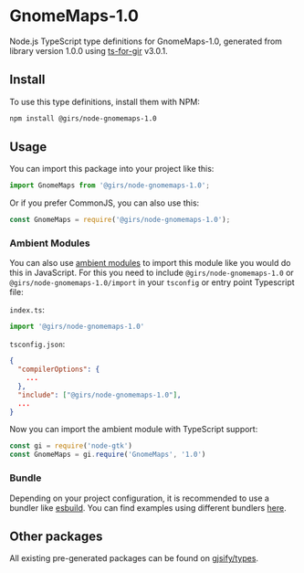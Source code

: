 
# GnomeMaps-1.0

Node.js TypeScript type definitions for GnomeMaps-1.0, generated from library version 1.0.0 using [ts-for-gir](https://github.com/gjsify/ts-for-gir) v3.0.1.


## Install

To use this type definitions, install them with NPM:
```bash
npm install @girs/node-gnomemaps-1.0
```

## Usage

You can import this package into your project like this:
```ts
import GnomeMaps from '@girs/node-gnomemaps-1.0';
```

Or if you prefer CommonJS, you can also use this:
```ts
const GnomeMaps = require('@girs/node-gnomemaps-1.0');
```

### Ambient Modules

You can also use [ambient modules](https://github.com/gjsify/ts-for-gir/tree/main/packages/cli#ambient-modules) to import this module like you would do this in JavaScript.
For this you need to include `@girs/node-gnomemaps-1.0` or `@girs/node-gnomemaps-1.0/import` in your `tsconfig` or entry point Typescript file:

`index.ts`:
```ts
import '@girs/node-gnomemaps-1.0'
```

`tsconfig.json`:
```json
{
  "compilerOptions": {
    ...
  },
  "include": ["@girs/node-gnomemaps-1.0"],
  ...
}
```

Now you can import the ambient module with TypeScript support: 

```ts
const gi = require('node-gtk')
const GnomeMaps = gi.require('GnomeMaps', '1.0')
```


### Bundle

Depending on your project configuration, it is recommended to use a bundler like [esbuild](https://esbuild.github.io/). You can find examples using different bundlers [here](https://github.com/gjsify/ts-for-gir/tree/main/examples).

## Other packages

All existing pre-generated packages can be found on [gjsify/types](https://github.com/gjsify/types).

